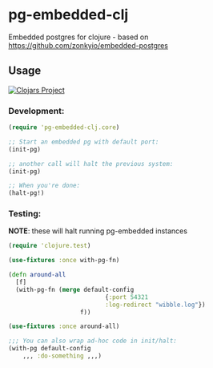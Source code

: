 # pg-embedded-clj

Embedded postgres for clojure - based on https://github.com/zonkyio/embedded-postgres

## Usage

[![Clojars Project](https://img.shields.io/clojars/v/bigsy/pg-embedded-clj.svg)](https://clojars.org/bigsy/pg-embedded-clj)

### Development:

```clojure
(require 'pg-embedded-clj.core)

;; Start an embedded pg with default port:
(init-pg)

;; another call will halt the previous system:
(init-pg)

;; When you're done:
(halt-pg!)
```

### Testing:

**NOTE**: these will halt running pg-embedded instances

```clojure
(require 'clojure.test)

(use-fixtures :once with-pg-fn)

(defn around-all
  [f]
  (with-pg-fn (merge default-config
                           {:port 54321
                           :log-redirect "wibble.log"})
                    f))

(use-fixtures :once around-all)

;;; You can also wrap ad-hoc code in init/halt:
(with-pg default-config
	,,, :do-something ,,,)
```

